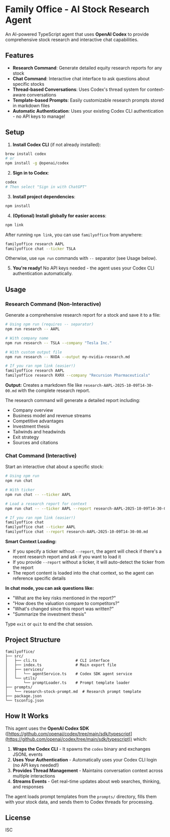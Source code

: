# Family Office - AI Stock Research Agent

An AI-powered TypeScript agent that uses **OpenAI Codex** to provide comprehensive stock research and interactive chat capabilities.

## Features

- **Research Command**: Generate detailed equity research reports for any stock
- **Chat Command**: Interactive chat interface to ask questions about specific stocks  
- **Thread-based Conversations**: Uses Codex's thread system for context-aware conversations
- **Template-based Prompts**: Easily customizable research prompts stored in markdown files
- **Automatic Authentication**: Uses your existing Codex CLI authentication - no API keys to manage!

## Setup

1. **Install Codex CLI** (if not already installed):
```bash
brew install codex
# or
npm install -g @openai/codex
```

2. **Sign in to Codex**:
```bash
codex
# Then select "Sign in with ChatGPT"
```

3. **Install project dependencies**:
```bash
npm install
```

4. **(Optional) Install globally for easier access**:
```bash
npm link
```

After running `npm link`, you can use `familyoffice` from anywhere:
```bash
familyoffice research AAPL
familyoffice chat --ticker TSLA
```

Otherwise, use `npm run` commands with `--` separator (see Usage below).

5. **You're ready!** No API keys needed - the agent uses your Codex CLI authentication automatically.

## Usage

### Research Command (Non-Interactive)

Generate a comprehensive research report for a stock and save it to a file:

```bash
# Using npm run (requires -- separator)
npm run research -- AAPL

# With company name
npm run research -- TSLA --company "Tesla Inc."

# With custom output file
npm run research -- NVDA --output my-nvidia-research.md

# If you ran npm link (easier!)
familyoffice research AAPL
familyoffice research RXRX --company "Recursion Pharmaceuticals"
```

**Output:** Creates a markdown file like `research-AAPL-2025-10-09T14-30-00.md` with the complete research report.

The research command will generate a detailed report including:
- Company overview
- Business model and revenue streams
- Competitive advantages
- Investment thesis
- Tailwinds and headwinds
- Exit strategy
- Sources and citations

### Chat Command (Interactive)

Start an interactive chat about a specific stock:

```bash
# Using npm run
npm run chat

# With ticker
npm run chat -- --ticker AAPL

# Load a research report for context
npm run chat -- --ticker AAPL --report research-AAPL-2025-10-09T14-30-00.md

# If you ran npm link (easier!)
familyoffice chat
familyoffice chat --ticker AAPL
familyoffice chat --report research-AAPL-2025-10-09T14-30-00.md
```

**Smart Context Loading:**
- If you specify a ticker without `--report`, the agent will check if there's a recent research report and ask if you want to load it
- If you provide `--report` without a ticker, it will auto-detect the ticker from the report
- The report content is loaded into the chat context, so the agent can reference specific details

**In chat mode, you can ask questions like:**
- "What are the key risks mentioned in the report?"
- "How does the valuation compare to competitors?"
- "What's changed since this report was written?"
- "Summarize the investment thesis"

Type `exit` or `quit` to end the chat session.

## Project Structure

```
familyoffice/
├── src/
│   ├── cli.ts                 # CLI interface
│   ├── index.ts               # Main export file
│   ├── services/
│   │   └── agentService.ts    # Codex SDK agent service
│   └── utils/
│       └── promptLoader.ts    # Prompt template loader
├── prompts/
│   └── research-stock-prompt.md  # Research prompt template
├── package.json
└── tsconfig.json
```

## How It Works

This agent uses the **OpenAI Codex SDK** ([https://github.com/openai/codex/tree/main/sdk/typescript](https://github.com/openai/codex/tree/main/sdk/typescript)) which:

1. **Wraps the Codex CLI** - It spawns the `codex` binary and exchanges JSONL events
2. **Uses Your Authentication** - Automatically uses your Codex CLI login (no API keys needed!)
3. **Provides Thread Management** - Maintains conversation context across multiple interactions
4. **Streams Events** - Get real-time updates about web searches, thinking, and responses

The agent loads prompt templates from the `prompts/` directory, fills them with your stock data, and sends them to Codex threads for processing.

## License

ISC

